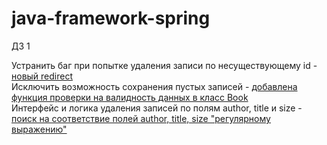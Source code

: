 # java-framework-spring

ДЗ 1

Устранить баг при попытке удаления записи по несуществующему id - [новый redirect](https://github.com/shiriaeva/java-framework-spring/blob/d27747aae8afe8d1a7c23a2d0161d42bca8143b3/simple_mvc/src/main/java/org/example/web/controllers/BookShelfController.java#L52)   
Исключить возможность сохранения пустых записей - [добавлена функция проверки на валидность данных в класс Book](https://github.com/shiriaeva/java-framework-spring/blob/d27747aae8afe8d1a7c23a2d0161d42bca8143b3/simple_mvc/src/main/java/org/example/web/dto/Book.java#L51-L55)   
Интерфейс и логика удаления записей по полям author, title и size - [поиск на соответствие полей author, title, size "регулярному выражению"](https://github.com/shiriaeva/java-framework-spring/blob/d27747aae8afe8d1a7c23a2d0161d42bca8143b3/simple_mvc/src/main/java/org/example/app/services/BookRepository.java#L41-L58)   
